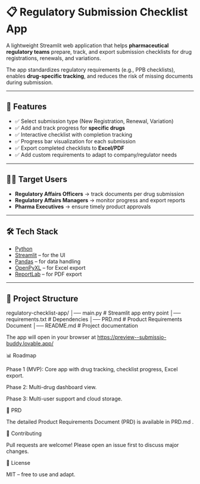 # 📋 Regulatory Submission Checklist App

A lightweight Streamlit web application that helps **pharmaceutical regulatory teams** prepare, track, and export submission checklists for drug registrations, renewals, and variations.  

The app standardizes regulatory requirements (e.g., PPB checklists), enables **drug-specific tracking**, and reduces the risk of missing documents during submission.  

---

## 🚀 Features
- ✅ Select submission type (New Registration, Renewal, Variation)  
- ✅ Add and track progress for **specific drugs**  
- ✅ Interactive checklist with completion tracking  
- ✅ Progress bar visualization for each submission  
- ✅ Export completed checklists to **Excel/PDF**  
- ✅ Add custom requirements to adapt to company/regulator needs  

---

## 👩‍⚕️ Target Users
- **Regulatory Affairs Officers** → track documents per drug submission  
- **Regulatory Affairs Managers** → monitor progress and export reports  
- **Pharma Executives** → ensure timely product approvals  

---

## 🛠️ Tech Stack
- [Python](https://www.python.org/)  
- [Streamlit](https://streamlit.io/) – for the UI  
- [Pandas](https://pandas.pydata.org/) – for data handling  
- [OpenPyXL](https://openpyxl.readthedocs.io/) – for Excel export  
- [ReportLab](https://www.reportlab.com/) – for PDF export  

---

## 📂 Project Structure
regulatory-checklist-app/
│── main.py # Streamlit app entry point
│── requirements.txt # Dependencies
│── PRD.md # Product Requirements Document
│── README.md # Project documentation

The app will open in your browser at https://preview--submissio-buddy.lovable.app/

📊 Roadmap

Phase 1 (MVP): Core app with drug tracking, checklist progress, Excel export.

Phase 2: Multi-drug dashboard view.

Phase 3: Multi-user support and cloud storage.

🧭 PRD

The detailed Product Requirements Document (PRD) is available in PRD.md
.

🤝 Contributing

Pull requests are welcome! Please open an issue first to discuss major changes.

📜 License

MIT
 – free to use and adapt.
